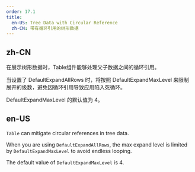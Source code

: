 ```yaml
---
order: 17.1
title:
  en-US: Tree Data with Circular Reference
  zh-CN: 带有循环引用的树形数据
---
```


## zh-CN

在展示树形数据时，Table组件能够处理父子数据之间的循环引用。

当设置了 DefaultExpandAllRows 时，将按照 DefaultExpandMaxLevel 来限制展开的级数，避免因循环引用导致应用陷入死循环。

DefaultExpandMaxLevel 的默认值为 4。

## en-US

`Table` can mitigate circular references in tree data.

When you are using `DefaultExpandAllRows`, the max expand level is limited by `DefaultExpandMaxLevel` to avoid endless looping.

The default value of `DefaultExpandMaxLevel` is 4.

